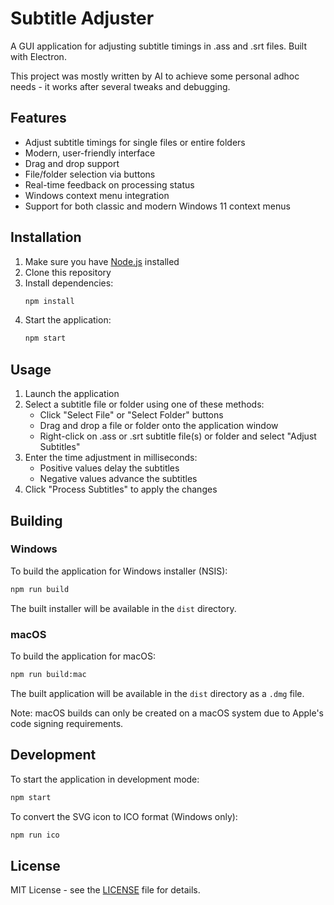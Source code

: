 # Subtitle Adjuster

A GUI application for adjusting subtitle timings in .ass and .srt files. Built with Electron.

This project was mostly written by AI to achieve some personal adhoc needs - it works after several tweaks and debugging.

## Features

- Adjust subtitle timings for single files or entire folders
- Modern, user-friendly interface
- Drag and drop support
- File/folder selection via buttons
- Real-time feedback on processing status
- Windows context menu integration
- Support for both classic and modern Windows 11 context menus

## Installation

1. Make sure you have [Node.js](https://nodejs.org/) installed
2. Clone this repository
3. Install dependencies:
   ```bash
   npm install
   ```
4. Start the application:
   ```bash
   npm start
   ```

## Usage

1. Launch the application
2. Select a subtitle file or folder using one of these methods:
   - Click "Select File" or "Select Folder" buttons
   - Drag and drop a file or folder onto the application window
   - Right-click on .ass or .srt subtitle file(s) or folder and select "Adjust Subtitles"
3. Enter the time adjustment in milliseconds:
   - Positive values delay the subtitles
   - Negative values advance the subtitles
4. Click "Process Subtitles" to apply the changes

## Building

### Windows
To build the application for Windows installer (NSIS):

```bash
npm run build
```

The built installer will be available in the `dist` directory.

### macOS
To build the application for macOS:

```bash
npm run build:mac
```

The built application will be available in the `dist` directory as a `.dmg` file.

Note: macOS builds can only be created on a macOS system due to Apple's code signing requirements.

## Development

To start the application in development mode:

```bash
npm start
```

To convert the SVG icon to ICO format (Windows only):

```bash
npm run ico
```

## License

MIT License - see the [LICENSE](LICENSE) file for details. 

